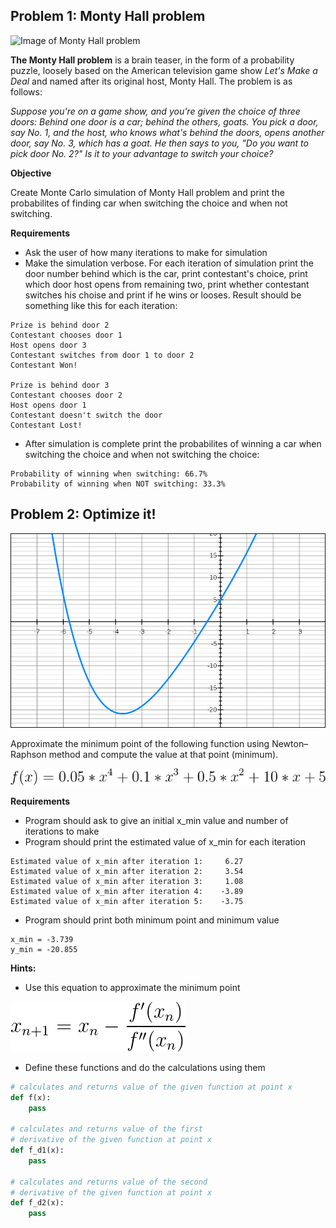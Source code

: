 ## Problem 1: Monty Hall problem

![Image of Monty Hall problem](https://upload.wikimedia.org/wikipedia/commons/thumb/3/3f/Monty_open_door.svg/1200px-Monty_open_door.svg.png)

**The Monty Hall problem** is a brain teaser, in the form of a probability puzzle, loosely based on the American television game show *Let's Make a Deal* and named after its original host, Monty Hall.
The problem is as follows:

*Suppose you're on a game show, and you're given the choice of three doors: Behind one door is a car; behind the others, goats. You pick a door, say No. 1, and the host, who knows what's behind the doors, opens another door, say No. 3, which has a goat. He then says to you, "Do you want to pick door No. 2?" Is it to your advantage to switch your choice?*

**Objective**

Create Monte Carlo simulation of Monty Hall problem and print the probabilites of finding car when switching the choice and when not switching.

**Requirements**
* Ask the user of how many iterations to make for simulation
* Make the simulation verbose. For each iteration of simulation print the door number behind which is the car, print contestant's choice, print which door host opens from remaining two, print whether contestant switches his choise and print if he wins or looses. Result should be something like this for each iteration:

```
Prize is behind door 2
Contestant chooses door 1
Host opens door 3
Contestant switches from door 1 to door 2
Contestant Won!

Prize is behind door 3
Contestant chooses door 2
Host opens door 1
Contestant doesn't switch the door
Contestant Lost!
```
* After simulation is complete print the probabilites of winning a car when switching the choice and when not switching the choice:
```
Probability of winning when switching: 66.7%
Probability of winning when NOT switching: 33.3%
```

## Problem 2: Optimize it!

![function graph](https://github.com/AndranikSargsyan/Programming-for-economists/blob/master/Week4/Resources/graph_1.png)

Approximate the minimum point of the following function using Newton–Raphson method and compute the value at that point (minimum).

![0.05 * x ^ 4 + 0.1 * x ^ 3 + 0.5 * x ^2 + 10 * x + 5](https://github.com/AndranikSargsyan/Programming-for-economists/blob/master/Week4/Resources/equation_1.png)


**Requirements**
* Program should ask to give an initial x_min value and number of iterations to make
* Program should print the estimated value of x_min for each iteration
```
Estimated value of x_min after iteration 1:     6.27
Estimated value of x_min after iteration 2:     3.54
Estimated value of x_min after iteration 3:     1.08
Estimated value of x_min after iteration 4:    -3.89
Estimated value of x_min after iteration 5:    -3.75
```
* Program should print both minimum point and minimum value
```
x_min = -3.739
y_min = -20.855
```

**Hints:**

* Use this equation to approximate the minimum point

![x_{k+1} = x_k - f'(x) / f''(x)](https://github.com/AndranikSargsyan/Programming-for-economists/blob/master/Week4/Resources/equation_2.png)

* Define these functions and do the calculations using them

```python
# calculates and returns value of the given function at point x
def f(x):
    pass

# calculates and returns value of the first
# derivative of the given function at point x
def f_d1(x):
    pass

# calculates and returns value of the second
# derivative of the given function at point x
def f_d2(x):
    pass
```